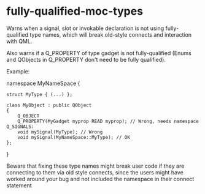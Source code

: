 # fully-qualified-moc-types

Warns when a signal, slot or invokable declaration is not using fully-qualified type names, which will break old-style connects
and interaction with QML.

Also warns if a Q_PROPERTY of type gadget is not fully-qualified (Enums and QObjects in Q_PROPERTY don't need
to be fully qualified).

Example:

namespace MyNameSpace {

    struct MyType { (...) };

    class MyObject : public QObject
    {
        Q_OBJECT
        Q_PROPERTY(MyGadget myprop READ myprop); // Wrong, needs namespace
    Q_SIGNALS:
        void mySignal(MyType); // Wrong
        void mySignal(MyNameSpace::MyType); // OK
    };
}

Beware that fixing these type names might break user code if they are connecting to them via old style connects,
since the users might have worked around your bug and not included the namespace in their connect statement
